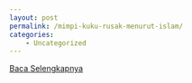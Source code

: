 ```yaml
---
layout: post
permalink: /mimpi-kuku-rusak-menurut-islam/
categories:
    - Uncategorized
---
```


[Baca Selengkapnya](/06)